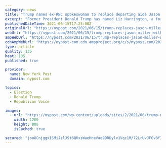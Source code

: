 ```yaml
---
category: news
title: "Trump names ex-RNC spokeswoman to replace departing aide Jason Miller"
excerpt: "Former President Donald Trump has named Liz Harrington, a former Republican National Committee spokeswoman, to replace the departing advisor Jason Miller."
publishedDateTime: 2021-06-15T17:25:00Z
originalUrl: "https://nypost.com/2021/06/15/trump-replaces-jason-miller-with-ex-rnc-spokeswoman/"
webUrl: "https://nypost.com/2021/06/15/trump-replaces-jason-miller-with-ex-rnc-spokeswoman/"
ampWebUrl: "https://nypost.com/2021/06/15/trump-replaces-jason-miller-with-ex-rnc-spokeswoman/amp/"
cdnAmpWebUrl: "https://nypost-com.cdn.ampproject.org/c/s/nypost.com/2021/06/15/trump-replaces-jason-miller-with-ex-rnc-spokeswoman/amp/"
type: article
quality: 135
heat: 135
published: true

provider:
  name: New York Post
  domain: nypost.com

topics:
  - Election
  - Donald Trump
  - Republican Voice

images:
  - url: "https://nypost.com/wp-content/uploads/sites/2/2021/06/trump-miller-harrington-hp.jpg?quality=90&strip=all&w=1200"
    width: 1200
    height: 800
    isCached: true

secured: "jou8CnjggxISMiJzlJ9t6QHxsWaeHneVaq9DRDylv1Vqc1M/72LrUvJFGv8fIgOH2/c8BAWfCjGCmEMQIFPEyGFgIiwTxzrwv+gpkG9kjYhOzigfBWBggKHxU56CMIKL6FdsKxQGB1u0IkLAWl7B2mBJsMpaVE2uBpgWhMkb1FyF37UOQ0/kOfTlF8Q3sgTvLtwEEVcHYVADS8Snn3XV3FCZaRpVwa+ScwEusc3pWDpXE3iMmahyVdKWC+0du7k6mACN1pYeDObmxyY+5GetFptXWdUsfUdGvnJW8Vmeu0jaxVkb4ZA2zdPpUtm6pn6II1tPTEGirOeXqKBFfgzrbpjccXCL+1S5SQVYFPa5cjo=;3FCvz1/fWP5J+nMWE9OJxA=="
---
```


